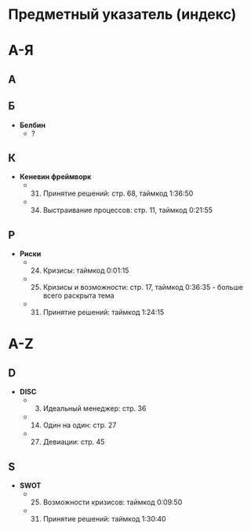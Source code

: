 # Предметный указатель (индекс)

# А-Я

## А

## Б
- **Белбин**
  - ?

## К
- **Кеневин фреймворк**
  - 31. Принятие решений: стр. 68, таймкод 1:36:50  
  - 34. Выстраивание процессов: стр. 11, таймкод 0:21:55  
  
## Р
- **Риски**
  - 24. Кризисы: таймкод 0:01:15
  - 25. Кризисы и возможности: стр. 17, таймкод 0:36:35  - больше всего раскрыта тема
  - 31. Принятие решений: таймкод 1:24:15

# A-Z

## D
- **DISC**   
  - 3. Идеальный менеджер: стр. 36
  - 14. Один на один: стр. 27
  - 27. Девиации: стр. 45

## S
- **SWOT** 
  - 25. Возможности кризисов: таймкод 0:09:50
  - 31. Принятие решений: таймкод 1:30:40

